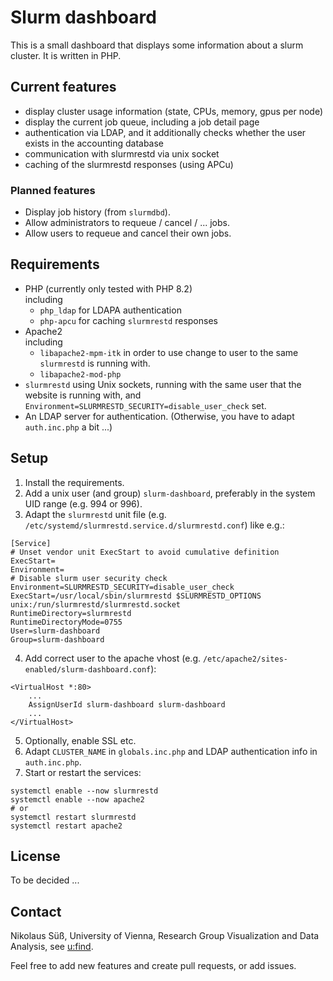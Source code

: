 # Slurm dashboard
This is a small dashboard that displays some information about a slurm cluster. It is written in PHP.

## Current features
- display cluster usage information (state, CPUs, memory, gpus per node)
- display the current job queue, including a job detail page
- authentication via LDAP, and it additionally checks whether the user exists in the accounting database
- communication with slurmrestd via unix socket
- caching of the slurmrestd responses (using APCu)

### Planned features
- Display job history (from `slurmdbd`).
- Allow administrators to requeue / cancel / ... jobs.
- Allow users to requeue and cancel their own jobs.

## Requirements
- PHP (currently only tested with PHP 8.2)<br>
  including
  - `php_ldap` for LDAPA authentication
  - `php-apcu` for caching `slurmrestd` responses
- Apache2<br>
  including
  - `libapache2-mpm-itk` in order to use change to user to the same `slurmrestd` is running with.
  - `libapache2-mod-php`
- `slurmrestd` using Unix sockets, running with the same user that the website is running with, and `Environment=SLURMRESTD_SECURITY=disable_user_check` set.
- An LDAP server for authentication. (Otherwise, you have to adapt `auth.inc.php` a bit ...)

## Setup
1. Install the requirements.
2. Add a unix user (and group) `slurm-dashboard`, preferably in the system UID range (e.g. 994 or 996).
3. Adapt the `slurmrestd` unit file (e.g. `/etc/systemd/slurmrestd.service.d/slurmrestd.conf`) like e.g.:
```
[Service]
# Unset vendor unit ExecStart to avoid cumulative definition
ExecStart=
Environment=
# Disable slurm user security check
Environment=SLURMRESTD_SECURITY=disable_user_check
ExecStart=/usr/local/sbin/slurmrestd $SLURMRESTD_OPTIONS unix:/run/slurmrestd/slurmrestd.socket
RuntimeDirectory=slurmrestd
RuntimeDirectoryMode=0755
User=slurm-dashboard
Group=slurm-dashboard
```
4. Add correct user to the apache vhost (e.g. `/etc/apache2/sites-enabled/slurm-dashboard.conf`):
```
<VirtualHost *:80>
    ...
    AssignUserId slurm-dashboard slurm-dashboard
    ...
</VirtualHost>
```
5. Optionally, enable SSL etc.
6. Adapt `CLUSTER_NAME` in `globals.inc.php` and LDAP authentication info in `auth.inc.php`.
7. Start or restart the services:
```
systemctl enable --now slurmrestd
systemctl enable --now apache2
# or
systemctl restart slurmrestd
systemctl restart apache2
```

## License
To be decided ...

## Contact
Nikolaus Süß, University of Vienna, Research Group Visualization and Data Analysis, see <a href="https://ufind.univie.ac.at/de/person.html?id=109904">u:find</a>.

Feel free to add new features and create pull requests, or add issues.